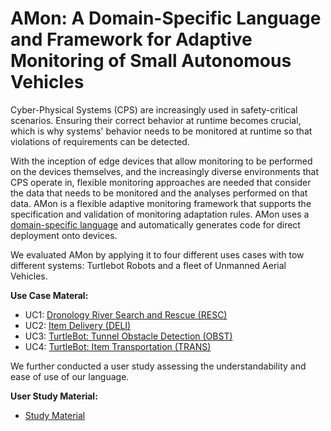 # AMon: A Domain-Specific Language and Framework for Adaptive Monitoring of Small Autonomous Vehicles

Cyber-Physical Systems (CPS) are increasingly used in safety-critical scenarios. Ensuring their correct behavior at runtime becomes crucial, which is why systems' behavior needs to be monitored at runtime so that violations of requirements can be detected.

With the inception of edge devices that allow monitoring to be performed on the devices themselves, and the increasingly diverse environments that CPS operate in, flexible monitoring approaches are needed that consider the data that needs to be monitored and the analyses performed on that data. 
AMon is a flexible adaptive monitoring framework that supports the specification and validation of monitoring adaptation rules. AMon uses a [domain-specific language](/dsl/dsl.md) and automatically generates code for direct deployment onto devices.






We evaluated AMon by applying it to four different uses cases with tow different systems:  Turtlebot Robots and a fleet of Unmanned Aerial Vehicles.

__Use Case Materal:__

- UC1: [Dronology River Search and Rescue (RESC)](/use%20cases/UC-1-RESC)
- UC2: [Item Delivery (DELI)](/use%20cases/UC-2-DELI)
- UC3: [TurtleBot: Tunnel Obstacle Detection (OBST)](use%20cases/UC-3-OBST)
- UC4: [TurtleBot: Item Transportation (TRANS)](/use%20cases/UC-4-TRAN)



We further conducted a user study assessing the understandability and ease of use of our language.


__User Study Material:__

 - [Study Material](/user%20study)
